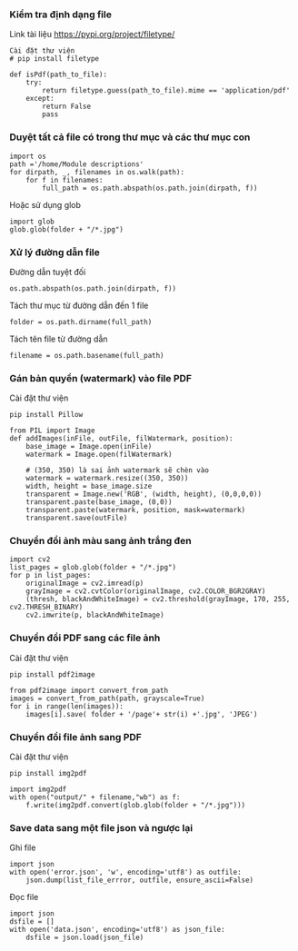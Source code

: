 ### Kiểm tra định dạng file

Link tài liệu https://pypi.org/project/filetype/

```
Cài đặt thư viện 
# pip install filetype
```
```
def isPdf(path_to_file):
    try:
        return filetype.guess(path_to_file).mime == 'application/pdf'
    except:
        return False
        pass
```

### Duyệt tất cả file có trong thư mục và các thư mục con

```
import os
path ='/home/Module descriptions'
for dirpath, _, filenames in os.walk(path):
    for f in filenames:
        full_path = os.path.abspath(os.path.join(dirpath, f))
```

Hoặc sử dụng glob

```
import glob
glob.glob(folder + "/*.jpg")
```

### Xử lý đường dẫn file

Đường dẫn tuyệt đối 
```
os.path.abspath(os.path.join(dirpath, f))
```

Tách thư mục từ đường dẫn đến 1 file
```
folder = os.path.dirname(full_path)
```

Tách tên file từ đường dẫn
```
filename = os.path.basename(full_path)
```

### Gán bản quyền (watermark) vào file PDF

Cài đặt thư viện
```
pip install Pillow
```

```
from PIL import Image
def addImages(inFile, outFile, filWatermark, position):
    base_image = Image.open(inFile)
    watermark = Image.open(filWatermark)
    
    # (350, 350) là sai ảnh watermark sẽ chèn vào
    watermark = watermark.resize((350, 350))
    width, height = base_image.size
    transparent = Image.new('RGB', (width, height), (0,0,0,0))
    transparent.paste(base_image, (0,0))
    transparent.paste(watermark, position, mask=watermark)
    transparent.save(outFile)
```

### Chuyển đổi  ảnh màu sang ảnh trắng đen

```
import cv2
list_pages = glob.glob(folder + "/*.jpg")
for p in list_pages:
    originalImage = cv2.imread(p)
    grayImage = cv2.cvtColor(originalImage, cv2.COLOR_BGR2GRAY)
    (thresh, blackAndWhiteImage) = cv2.threshold(grayImage, 170, 255, cv2.THRESH_BINARY)
    cv2.imwrite(p, blackAndWhiteImage)
```

### Chuyển đổi PDF sang các file ảnh

Cài đặt thư viện
```
pip install pdf2image
```

```
from pdf2image import convert_from_path
images = convert_from_path(path, grayscale=True)
for i in range(len(images)):
    images[i].save( folder + '/page'+ str(i) +'.jpg', 'JPEG')
```

### Chuyển đổi file ảnh sang PDF

Cài đặt thư viện

```
pip install img2pdf
```

```
import img2pdf
with open("output/" + filename,"wb") as f:
    f.write(img2pdf.convert(glob.glob(folder + "/*.jpg")))
```

### Save data sang một file json và ngược lại

Ghi file
```
import json
with open('error.json', 'w', encoding='utf8') as outfile:
    json.dump(list_file_errror, outfile, ensure_ascii=False)
```

Đọc file
```
import json
dsfile = []
with open('data.json', encoding='utf8') as json_file:
    dsfile = json.load(json_file)
```
